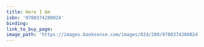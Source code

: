 ```yaml
---
title: Here I Am
isbn: '9780374280024'
binding:
link_to_buy_page:
image_path: 'https://images.booksense.com/images/024/280/9780374280024.jpg'
---
```



